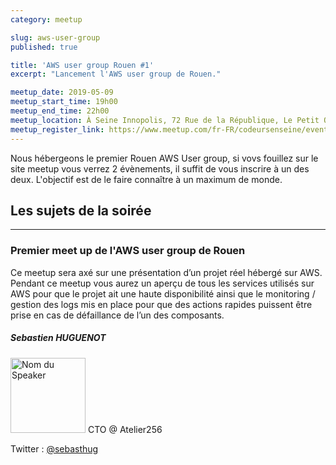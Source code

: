 ```yaml
---
category: meetup

slug: aws-user-group
published: true

title: 'AWS user group Rouen #1'
excerpt: "Lancement l'AWS user group de Rouen."

meetup_date: 2019-05-09
meetup_start_time: 19h00
meetup_end_time: 22h00
meetup_location: À Seine Innopolis, 72 Rue de la République, Le Petit Quevilly
meetup_register_link: https://www.meetup.com/fr-FR/codeursenseine/events/260985106/
---
```


Nous hébergeons le premier Rouen AWS User group, si vovs fouillez sur le site meetup vous verrez 2 évènements, il suffit de vous inscrire à un des deux. L'objectif est de le faire connaître à un maximum de monde.

## Les sujets de la soirée

---

### Premier meet up de l'AWS user group de Rouen

Ce meetup sera axé sur une présentation d’un projet réel hébergé sur AWS. Pendant ce meetup vous aurez un aperçu de tous les services utilisés sur AWS pour que le projet ait une haute disponibilité ainsi que le monitoring / gestion des logs mis en place pour que des actions rapides puissent être prise en cas de défaillance de l’un des composants.

##### Sebastien HUGUENOT

<img src="/images/meetups/speakers/sebhuguenot.jpg" alt="Nom du Speaker" width="120" class="alignleft" />
CTO @ Atelier256

Twitter : [@sebasthug](https://twitter.com/sebasthug)
